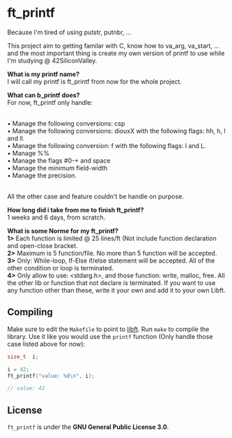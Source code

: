 # ft_printf
Because I'm tired of using putstr, putnbr, ...

This project aim to getting familar with C, know how to va_arg, va_start, ... and the most important thing is create my own version of printf to use while I'm studying @ 42SiliconValley.

<b>What is my printf name?</b>
<br />I will call my printf is ft_printf from now for the whole project.

<b>What can b_printf does?</b>
<br />For now, ft_printf only handle:

<br />• Manage the following conversions: csp
<br />• Manage the following conversions: diouxX with the following flags: hh, h, l and ll.
<br />• Manage the following conversion: f with the following flags: l and L.
<br />• Manage %%
<br />• Manage the flags #0-+ and space
<br />• Manage the minimum field-width
<br />• Manage the precision.

<br />All the other case and feature couldn't be handle on purpose.

<b>How long did i take from me to finish ft_printf?</b>
<br /> 1 weeks and 6 days, from scratch.

<b> What is some Norme for my ft_printf?</b>
<br /><b>1></b> Each function is limited @ 25 lines/ft (Not include function declaration and open-close bracket.
<br /><b>2></b> Maximum is 5 function/file. No more than 5 function will be accepted.
<br /><b>3></b> Only: While-loop, If-Else if/else statement will be accepted. All of the other condition or loop is terminated.
<br /><b>4></b> Only allow to use: <stdarg.h>, and those function: write, malloc, free. All the other lib or function that not declare is terminated. If you want to use any function other than these, write it your own and add it to your own Libft. 
## Compiling

Make sure to edit the `Makefile` to point to
[libft](https://github.com/khoab/libft). Run `make` to compile the
library. Use it like you would use the `printf` function (Only handle those case listed above for now):

```c
size_t  i;

i = 42;
ft_printf("value: %d\n", i);

// value: 42
```

## License
`ft_printf` is under the **GNU General Public License 3.0**.
